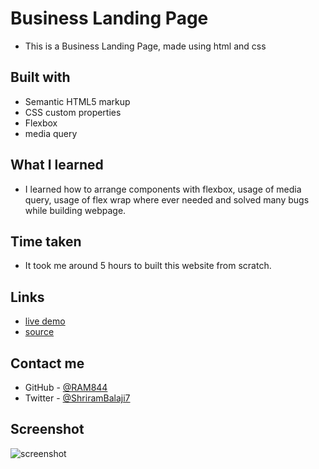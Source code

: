 # Business Landing Page

- This is a Business Landing Page, made using html and css 


## Built with

- Semantic HTML5 markup
- CSS custom properties
- Flexbox
- media query


## What I learned
- I learned how to arrange components with flexbox, usage of media query, usage of flex wrap where ever needed and solved many bugs while building webpage.

## Time taken
- It took me around 5 hours to built this website from scratch.

## Links
- [live demo](https://business-landing-page-shriram.netlify.app/)
- [source](https://github.com/RAM844/Business-Landing-Page)


## Contact me
- GitHub - [@RAM844](https://github.com/RAM844)
- Twitter - [@ShriramBalaji7](https://www.twitter.com/ShriramBalaji7)

## Screenshot

![screenshot](./screenshot.png)
